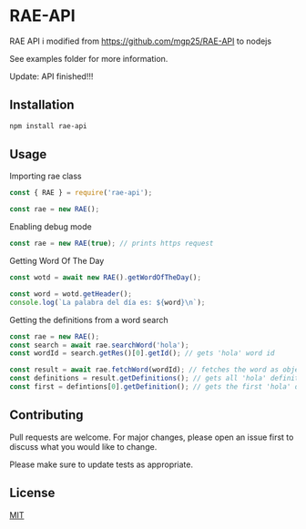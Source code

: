 # RAE-API
RAE API i modified from https://github.com/mgp25/RAE-API to nodejs

See examples folder for more information.

Update: API finished!!!

## Installation

```bash
npm install rae-api
```

## Usage

Importing rae class
```js
const { RAE } = require('rae-api');

const rae = new RAE();
```

Enabling debug mode
```js
const rae = new RAE(true); // prints https request
```

Getting Word Of The Day
```js
const wotd = await new RAE().getWordOfTheDay();

const word = wotd.getHeader();
console.log(`La palabra del día es: ${word}\n`);
```

Getting the definitions from a word search
```js
const rae = new RAE();
const search = await rae.searchWord('hola');
const wordId = search.getRes()[0].getId(); // gets 'hola' word id

const result = await rae.fetchWord(wordId); // fetches the word as object
const definitions = result.getDefinitions(); // gets all 'hola' definitions as Defintion[]
const first = defintions[0].getDefinition(); // gets the first 'hola' definition as string
```

## Contributing
Pull requests are welcome. For major changes, please open an issue first to discuss what you would like to change.

Please make sure to update tests as appropriate.

## License
[MIT](https://choosealicense.com/licenses/mit/)
